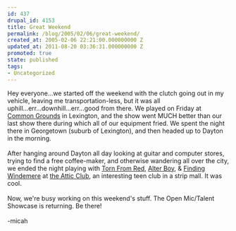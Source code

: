 ```yaml
---
id: 437
drupal_id: 4153
title: Great Weekend
permalink: /blog/2005/02/06/great-weekend/
created_at: 2005-02-06 22:21:00.000000000 Z
updated_at: 2011-08-20 03:36:31.000000000 Z
promoted: true
state: published
tags:
- Uncategorized
---
```

Hey everyone...we started off the weekend with the clutch going out in my vehicle, leaving me transportation-less, but it was all uphill...err...downhill...err...good from there. We played on Friday at <a href="http://www.commongroundsoflexington.com/">Common Grounds</a> in Lexington, and the show went MUCH better than our last show there during which all of our equipment fried. We spent the night there in Georgetown (suburb of Lexington), and then headed up to Dayton in the morning.
<br />
<br />After hanging around Dayton all day looking at guitar and computer stores, trying to find a free coffee-maker, and otherwise wandering all over the city, we ended the night playing with <a href="http://www.purevolume.com/tornfromred">Torn From Red</a>, <a href="http://www.purevolume.com/alterboy">Alter Boy</a>, &amp; <a href="http://www.purevolume.com/findingwindemere">Finding Windemere</a> at <a href="http://www.theatticclub.com/">the Attic Club</a>, an interesting teen club in a strip mall. It was cool.
<br />
<br />Now, we're busy working on this weekend's stuff. The Open Mic/Talent Showcase is returning. Be there!
<br />
<br />-micah
